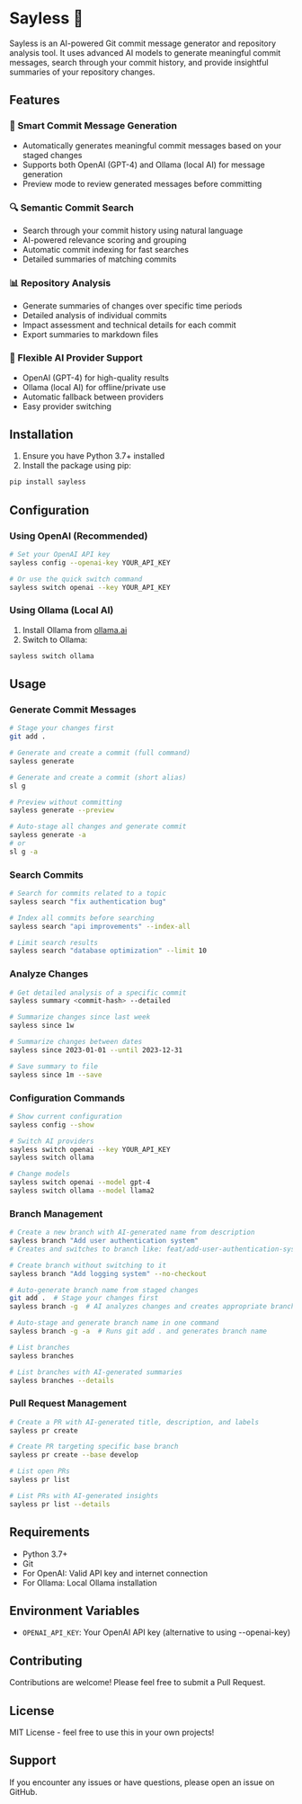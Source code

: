 # Sayless 🤖

Sayless is an AI-powered Git commit message generator and repository analysis tool. It uses advanced AI models to generate meaningful commit messages, search through your commit history, and provide insightful summaries of your repository changes.

## Features

### 🎯 Smart Commit Message Generation
- Automatically generates meaningful commit messages based on your staged changes
- Supports both OpenAI (GPT-4) and Ollama (local AI) for message generation
- Preview mode to review generated messages before committing

### 🔍 Semantic Commit Search
- Search through your commit history using natural language
- AI-powered relevance scoring and grouping
- Automatic commit indexing for fast searches
- Detailed summaries of matching commits

### 📊 Repository Analysis
- Generate summaries of changes over specific time periods
- Detailed analysis of individual commits
- Impact assessment and technical details for each commit
- Export summaries to markdown files

### 🔄 Flexible AI Provider Support
- OpenAI (GPT-4) for high-quality results
- Ollama (local AI) for offline/private use
- Automatic fallback between providers
- Easy provider switching

## Installation

1. Ensure you have Python 3.7+ installed
2. Install the package using pip:
```bash
pip install sayless
```

## Configuration

### Using OpenAI (Recommended)
```bash
# Set your OpenAI API key
sayless config --openai-key YOUR_API_KEY

# Or use the quick switch command
sayless switch openai --key YOUR_API_KEY
```

### Using Ollama (Local AI)
1. Install Ollama from [ollama.ai](https://ollama.ai)
2. Switch to Ollama:
```bash
sayless switch ollama
```

## Usage

### Generate Commit Messages
```bash
# Stage your changes first
git add .

# Generate and create a commit (full command)
sayless generate

# Generate and create a commit (short alias)
sl g

# Preview without committing
sayless generate --preview

# Auto-stage all changes and generate commit
sayless generate -a
# or
sl g -a
```

### Search Commits
```bash
# Search for commits related to a topic
sayless search "fix authentication bug"

# Index all commits before searching
sayless search "api improvements" --index-all

# Limit search results
sayless search "database optimization" --limit 10
```

### Analyze Changes
```bash
# Get detailed analysis of a specific commit
sayless summary <commit-hash> --detailed

# Summarize changes since last week
sayless since 1w

# Summarize changes between dates
sayless since 2023-01-01 --until 2023-12-31

# Save summary to file
sayless since 1m --save
```

### Configuration Commands
```bash
# Show current configuration
sayless config --show

# Switch AI providers
sayless switch openai --key YOUR_API_KEY
sayless switch ollama

# Change models
sayless switch openai --model gpt-4
sayless switch ollama --model llama2
```

### Branch Management
```bash
# Create a new branch with AI-generated name from description
sayless branch "Add user authentication system"
# Creates and switches to branch like: feat/add-user-authentication-system

# Create branch without switching to it
sayless branch "Add logging system" --no-checkout

# Auto-generate branch name from staged changes
git add .  # Stage your changes first
sayless branch -g  # AI analyzes changes and creates appropriate branch

# Auto-stage and generate branch name in one command
sayless branch -g -a  # Runs git add . and generates branch name

# List branches
sayless branches

# List branches with AI-generated summaries
sayless branches --details
```

### Pull Request Management
```bash
# Create a PR with AI-generated title, description, and labels
sayless pr create

# Create PR targeting specific base branch
sayless pr create --base develop

# List open PRs
sayless pr list

# List PRs with AI-generated insights
sayless pr list --details
```

## Requirements

- Python 3.7+
- Git
- For OpenAI: Valid API key and internet connection
- For Ollama: Local Ollama installation

## Environment Variables

- `OPENAI_API_KEY`: Your OpenAI API key (alternative to using --openai-key)

## Contributing

Contributions are welcome! Please feel free to submit a Pull Request.

## License

MIT License - feel free to use this in your own projects!

## Support

If you encounter any issues or have questions, please open an issue on GitHub. 